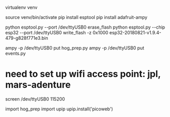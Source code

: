 virtualenv venv

source venv/bin/activate
pip install esptool
pip install adafruit-ampy

python esptool.py --port /dev/ttyUSB0 erase_flash
python esptool.py --chip esp32 --port /dev/ttyUSB0 write_flash -z 0x1000 esp32-20180821-v1.9.4-479-g828f771e3.bin


ampy -p /dev/ttyUSB0 put hog_prep.py
ampy -p /dev/ttyUSB0 put events.py

# need to set up wifi access point: jpl, mars-adenture

screen /dev/ttyUSB0 115200

import hog_prep
import upip
upip.install('picoweb')
